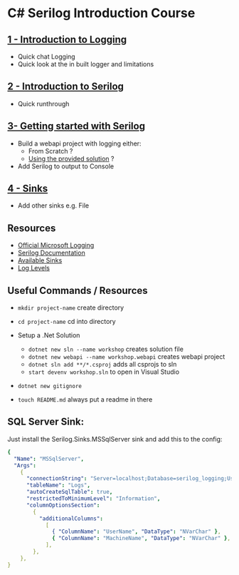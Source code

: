 # C# Serilog Introduction Course

## [1 - Introduction to Logging](INTRODUCTION-TO-LOGGING.md)

- Quick chat Logging
- Quick look at the in built logger and limitations

## [2 - Introduction to Serilog](SERILOG.md)

- Quick runthrough

## [3- Getting started with Serilog](https://github.com/uerbzr/csharp-webapi)

- Build a webapi project with logging either:
  - From Scratch ?
  - [Using the provided solution](https://github.com/uerbzr/csharp-webapi) ?
- Add Serilog to output to Console

## [4 - Sinks](SERILOG-SINKS.md)

- Add other sinks e.g. File

## Resources

- [Official Microsoft Logging](https://learn.microsoft.com/en-us/aspnet/core/fundamentals/logging/?view=aspnetcore-9.0)
- [Serilog Documentation](https://serilog.net/)
- [Available Sinks](https://github.com/serilog/serilog/wiki/provided-sinks)
- [Log Levels](4-LOGLEVELS.md)

## Useful Commands / Resources

- `mkdir project-name` create directory
- `cd project-name` cd into directory

- Setup a .Net Solution
  - `dotnet new sln --name workshop` creates solution file
  - `dotnet new webapi --name workshop.webapi` creates webapi project
  - `dotnet sln add **/*.csproj` adds all csprojs to sln
  - `start devenv workshop.sln` to open in Visual Studio
- `dotnet new gitignore`
- `touch README.md` always put a readme in there

## SQL Server Sink:

Just install the Serilog.Sinks.MSSqlServer sink and add this to the config:

```yaml
{
  "Name": "MSSqlServer",
  "Args":
    {
      "connectionString": "Server=localhost;Database=serilog_logging;User Id=sa;Password=PASSWORD;TrustServerCertificate=True;",
      "tableName": "Logs",
      "autoCreateSqlTable": true,
      "restrictedToMinimumLevel": "Information",
      "columnOptionsSection":
        {
          "additionalColumns":
            [
              { "ColumnName": "UserName", "DataType": "NVarChar" },
              { "ColumnName": "MachineName", "DataType": "NVarChar" },
            ],
        },
    },
}
```
